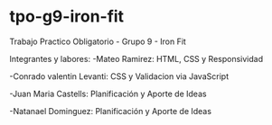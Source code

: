 # tpo-g9-iron-fit
Trabajo Practico Obligatorio - Grupo 9 - Iron Fit 

Integrantes y labores: 
-Mateo Ramirez: HTML, CSS y Responsividad 

-Conrado valentin Levanti: CSS y Validacion via JavaScript 

-Juan Maria Castells: Planificación y Aporte de Ideas 

-Natanael Dominguez: Planificación y Aporte de Ideas
